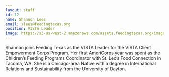 ```yaml
---
layout: staff
id: 12
name: Shannon Lees
email: slees@feedingtexas.org
position: VISTA Leader
image: https://s3-us-west-2.amazonaws.com/assets.feedingtexas.org/images/logos/FA_FeedingTX_CMYK_HR_square.jpg
---
```

Shannon joins Feeding Texas as the VISTA Leader for the VISTA Client Empowerment Corps Program.  Her first AmeriCorps year was spent as the Children’s Feeding Programs Coordinator with St. Leo’s Food Connection in Tacoma, WA. She is a Chicago-area Native with a degree in International Relations and Sustainability from the University of Dayton. 

